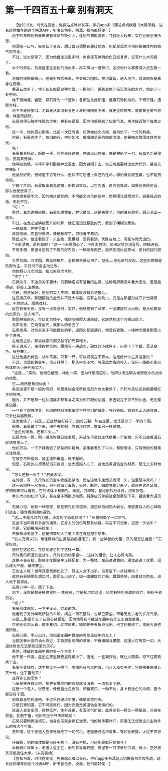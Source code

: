 # 第一千四百五十章 别有洞天
        【告知书友，时代在变化，免费站点难以长存，手机app多书源站点切换看书大势所趋，站长给你推荐的这个换源APP，听书音色多、换源、找书都好使！】
       地下的东西对石昊来说有致命的吸引力，连始气都能滋养，并且壮大起来，实在让是匪夷所思。
       他深吸一口气，吸收仙汁金液，想让自己调整到最佳状态，但却发现大半精粹都被体内的始气掠夺走。
       不过，这也足够了，因为他盘坐这里多时，肉身还有神魂的伤已经复原，没有什么大问题了。
       半个时辰后，石昊盘坐在金色的池水中，再次探出一道神识，这次说什么都要深入进去看一看。
       池底的缝隙很微小，但是对神念来说，不会成为阻挡，神识蔓延，进入地下，就如同石昊真身在观察。
       黄道石太多了，地下到处都是这种岩壁，一路前行，循着金色汁液流淌来的方向，他到了一处密地。
       地下很幽邃，岩壁、巨石等为一个整体，各部位彼此相连，但跟石钟乳似的，千奇百怪，造型奇特。
       地下不是很宽口，尤其是从那流有金色汁液的缝隙处下来，就更显得狭窄，氤氲黄金雾气弥漫，神圣而超然。
       石昊觉得心脏怦怦跳的厉害，竟有些紧张，因为他感觉到了仙家气息，再次接近那个璀璨之地。
       这一次，他的眉心剧痛，比前一次还厉害，仿佛被仙火点燃，被灼伤了，十分的刺痛。
       但是，石昊忍住了，依旧前行，神识如水，缓慢而坚定的向前流淌，他要触及那团炫目的金光。
       嗡！
       石昊真身摇动，眼前一黑，险些昏迷过去，神识无比疼痛，像是被斩了一刀，有莫名力量侵蚀，要毙其元神。
       他呼吸微粗，不得不牵引那缕神念退出，因为强闯下去，自己可能要付出巨大代价，甚至元神被斩！
       他虽然好奇，想知道下方有什么，但却不可想搭上自己的性命，哪怕有仙家宝藏，也不能用命填。
       宁静了片刻，石昊取出真龙逆鳞，用神识驾驭，以它为盾，再次去尝试，如果还失败的话，那么他便放弃了。
       他觉得希望不大，因为鳞片是死的，不可能全方位的防护，而那团光普照地下，真要临近的话，无处不在。
       “叮！”
       果然，真龙逆鳞轻颤，石昊如遭雷击，神识遭创，还是失败了，他的真身那里，眉心淌出一缕血。
       不过，在龙之逆鳞被震开的刹那，他还是透过朦胧的光，看到了模糊的景象。
       一辆战车，停在里面！
       非常残破，而且很陈旧，像是散架了，可惜看不真切。
       除此之外，他还看到了一头生物，更模糊，没有看清，伏卧在地上，有些许微光透出。
       “不是活物，是死寂的！”这一下石昊放心了，不再太担忧，他决定想办法冒险，拼搏进去。
       不用多想，那里肯定有了不得的好东西，一辆破车而已，居然能透出这等光，绝对的超凡脱俗。
       大罗剑胎、万灵图、真龙逆鳞片，全都被石昊动用了，但是……他无奈的发现，这些东西都是防御为主，平日间不会主动进攻。
       他的眉心几次淌血，都以失败而告终。
       “拼了！”
       石昊咬牙，不达目的不罢休，只要确定没有活着的生灵，这种洞府就意味着大造化，若是能得到，好处无法想象。
       只是，想法虽好，但他的实力不够，根本就没有办法接近。
       这还得庆幸，那团朦胧的金光并不是大杀器，没有主动攻击，只是在那里形成守护光幕而已，不然的话，后果难料。
       就在石昊无奈，没有一点办法时，突然，他感觉到了异样，一团朦胧的火出现，是从他真身内出来的，进入地下。
       那团神秘的火，可以化为镜子，铭刻与映照大道痕迹，它居然在这个时候出现了。
       无声无息，它烧穿金光，就那么的进去了！
       石昊发呆，对他来说不可能做到的事，这团火却能通行，他没有犹豫，一缕神念跟着那团火扑了进去。
       在他进去后，那被烧穿的洞又被守护光幕堵上。
       终于进来了，璀璨的神光内，果然有一辆战车，破烂的不成样子，只剩下了半截，呈淡金色，有些蒙尘。
       这让他露出异色，战车不高，只有一尺，可以说实在不算大，这是给什么生灵准备的？
       不过，当想到黄金牛，他又释然了，那头牛也不大，可是战力高的吓人，任何一族都不能以形体的大小来判断实力。
       “这是……”突然，他面色僵硬，神色一滞，因为仔细感应后，他辨认出这辆古老而很小的战车的材质。
       它……居然是黄道仙金！
       虽说这里不是一般的洞府，可是拿仙金来祭炼成战车也太奢侈了，不朽与真仙见到都要眼红与抓狂吧。
       因为，并不是每一位仙道高手都有与之实力相匹配的法器，原因就在于寻不到仙金，无法祭炼仙器。
       一旦到了那等境界，凡间的材料根本承受不住他们的威能，强行锤炼，铭刻无上大道纹络，只会让兵器毁掉。
       这太奢侈了，只是……它居然被打碎了，四分五裂，陈在这里，尤其是少了一半的车厢。
       很快，石昊蹲了下来，用手去挖掘，除去沙粒等，露出另一样器物。
       “金色的犄角，还有牛头……”
       石昊大吃一惊，刚一进来时就已经发现，离战车不远处还伏卧着一个生物，只不过被黄道石碎块等埋上了。
       他扒开后，一下子就看到了断裂的牛犄角，紧接着看到了牛头，都很暗淡，只有微弱的橙黄光泽隐现。
       它被岁月所侵蚀，被尘埃所覆盖，很不起眼。
       但是，石昊的心却涌起滔天巨浪，这太震撼人心了，这也是黄道仙金的材质，是无上天材地宝。
       “怎么还有一头牛？”石昊发呆。
       在外面，有一头尺许长的金牛曾经追杀他，而在这地下居然又发现一头，这里是牛窝吗？！
       这一头同样一尺多长，只不过四分五裂，头颅、断角、四肢等都分离了，散落在这片区域，仔细观察可以看到，它的残体上有箭孔、斧痕，刀印等，曾经剧烈战斗过，结果殒落。
       拳头大小的仙火飞来，悬在金牛残骸上映照，将那些刀斧痕迹全部摹刻下来，蕴含着大道真义。
       石昊心惊，他有一种感觉，那些箭孔如同深渊、那些斧痕如同大峡谷，简直要将人的心神吸引进去，蕴含着磅礴的道韵。
       “这……不是凡间的力量，涉及到了仙道领域？！”石昊倒吸了一口凉气。
       这金牛当年得有多高的境界，它身上的创伤等都有仙蕴，实在不可想象，这是一头仙牛？
       可是，它却被用来拉车！
       石昊有点无言了，这是何等的大手笔？实在有些超乎想象。
       “仙古充满未知，难怪异域的生灵最后都退走了，有一些神秘的力量，真的是无法揣度！”石昊叹息。
       居然在这边荒，在这地底见到了这样一幕。
       尺许高的黄道仙金战车，尺许长的仙家金牛……这样的组合，让人心惊肉跳。
       这绝不会有错，那辆小车跟金牛正好配套，为一整体，像是遭遇重创，艰难逃进了这里，组后成为尸骸，最终蒙尘。
       它的主人呢？当年其座驾都如此了，其主人会不出手，没有留下一点线索吗？
       就在石昊胡思乱想之时，那团仙火动了，如一盏朦胧的灯笼，飘飘荡荡，向着前方而去，进入地下最深处。
       石昊心中一动，跟了下去。
       地下，虽然是都是稀世宝料——黄道石，可是却坑坑洼洼，如同石钟乳形成的洞穴，石料千姿百态。
       “嗯？”
       石昊肌体绷紧，一下子止步，盯着前方。
       他看到了另外半截断裂的车厢，横在一面石壁前，也早已蒙尘，带着无比古老的岁月气息。
       只是……那是什么？石昊心绪紧张，因为他看到半截战车厢中有什么东西盘坐着。
       可他无论怎么看，都不真切，非常模糊，哪怕睁开天眼也无用。他立刻知道了，那是大道弥漫所致。
       石昊心颤，手心出汗，他知道车厢中盘坐的可能是仙牛的主人！
       当那团拳头高的仙火临近，才将那里映照的清晰，不再模糊与朦胧，这团火可照亮一切，大道纹络也无法蒙蔽这里的天机。
       果然，残破的车厢中真的有一个生灵！
       他不足一尺高，盘坐在那里就更显得矮小了，但是，一旦凝视他，就让人颤栗，忍不住要跪伏下去。
       石昊毛骨悚然，这生物太不一般了，哪怕所有气息内敛，也让人承受不住，它仿佛要崩塌九天十地，让宇宙破灭！
       这得多么的恐怖？
       当石昊移开目光时，那种天塌地陷的感觉就会消失，一切恢复宁静。
       这是一个道人，很苍老，像是盘坐在史前，闭着双目，一动不动，身上有金色的血液，至今都没有干涸。
       他穿着金色的道袍，不过早已破烂不堪，像是即将朽灭。
       只是石昊知道，它不可能腐朽，因为衣物是黄道仙金所编织的。
       这道人金发金须，寂静无声，体外迷蒙，有混沌气扩散，此外还有一颗又一颗星辰，点缀在那里，犹若宇宙，他如同坐于开天辟地前！
       石昊只要稍微注视它，自身血液就会疯狂汹涌，他的躯体要炸开，简直无法想象这头生物多么的强大与可怕。
       要知道，这个老道人应该是隔绝了一切气机，还能造成这种景象，有如此威势，太过不可思议。
       仔细看，他的躯体像是已经干枯了，没有生机，但还能是能压制古今！
       半截破烂战车上，老道人盘坐在，他的背靠着石壁，那里有一口漆黑的古洞，很小，正好被其背部遮住大半。（未完待续）
       【告知书友，时代在变化，免费站点难以长存，手机app多书源站点切换看书大势所趋，站长给你推荐的这个换源APP，听书音色多、换源、找书都好使！】